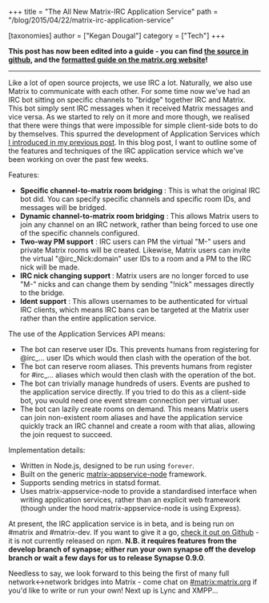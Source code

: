 +++
title = "The All New Matrix-IRC Application Service"
path = "/blog/2015/04/22/matrix-irc-application-service"

[taxonomies]
author = ["Kegan Dougal"]
category = ["Tech"]
+++

<strong>This post has now been edited into a guide - you can find <a href="https://github.com/matrix-org/matrix-doc/blob/master/supporting-docs/guides/2015-08-21-application_services.md">the source in github</a>, and the <a href="http://matrix.org/docs/guides/application_services.html">formatted guide on the matrix.org website</a>!</strong>

<hr />

Like a lot of open source projects, we use IRC a lot. Naturally, we also use Matrix to communicate with each other. For some time now we've had an IRC bot sitting on specific channels to "bridge" together IRC and Matrix. This bot simply sent IRC messages when it received Matrix messages and vice versa. As we started to rely on it more and more though, we realised that there were things that were impossible for simple client-side bots to do by themselves. This spurred the development of Application Services which <a href="/blog/2015/03/02/introduction-to-application-services/">I introduced in my previous post</a>. In this blog post, I want to outline some of the features and techniques of the IRC application service which we've been working on over the past few weeks.

Features:
<ul>
 <li><strong>Specific channel-to-matrix room bridging</strong> : This is what the original IRC bot did. You can specify specific channels and specific room IDs, and messages will be bridged.</li>
 <li><strong>Dynamic channel-to-matrix room bridging</strong> : This allows Matrix users to join any channel on an IRC network, rather than being forced to use one of the specific channels configured.</li>
 <li><strong>Two-way PM support</strong> : IRC users can PM the virtual "M-" users and private Matrix rooms will be created. Likewise, Matrix users can invite the virtual "@irc_Nick:domain" user IDs to a room and a PM to the IRC nick will be made.</li>
 <li><strong>IRC nick changing support </strong>: Matrix users are no longer forced to use "M-" nicks and can change them by sending "!nick" messages directly to the bridge.</li>
 <li><strong>Ident support</strong> : This allows usernames to be authenticated for virtual IRC clients, which means IRC bans can be targeted at the Matrix user rather than the entire application service.</li>
</ul>
The use of the Application Services API means:
<ul>
 <li>The bot can reserve user IDs. This prevents humans from registering for @irc_... user IDs which would then clash with the operation of the bot.</li>
 <li>The bot can reserve room aliases. This prevents humans from register for #irc_... aliases which would then clash with the operation of the bot.</li>
 <li>The bot can trivially manage hundreds of users. Events are pushed to the application service directly. If you tried to do this as a client-side bot, you would need one event stream connection per virtual user.</li>
 <li>The bot can lazily create rooms on demand. This means Matrix users can join non-existent room aliases and have the application service quickly track an IRC channel and create a room with that alias, allowing the join request to succeed.</li>
</ul>
Implementation details:
<ul>
 <li>Written in Node.js, designed to be run using <code>forever</code>.</li>
        <li>Built on the generic <a href="http://github.com/matrix-org/matrix-appservice-node">matrix-appservice-node</a> framework.</li>
 <li>Supports sending metrics in statsd format.</li>
 <li>Uses matrix-appservice-node to provide a standardised interface when writing application services, rather than an explicit web framework (though under the hood matrix-appservice-node is using Express).</li>
</ul>
At present, the IRC application service is in beta, and is being run on #matrix and #matrix-dev. If you want to give it a go, <a title="Matrix-IRC Application Service" href="https://github.com/matrix-org/matrix-appservice-irc">check it out on Github</a> - it is not currently released on npm. <b>N.B. it requires features from the develop branch of synapse; either run your own synapse off the develop branch or wait a few days for us to release Synapse 0.9.0</b>.

Needless to say, we look forward to this being the first of many full network<->network bridges into Matrix - come chat on <a href="/beta/#/room/#matrix:matrix.org">#matrix:matrix.org</a> if you'd like to write or run your own!  Next up is Lync and XMPP...
